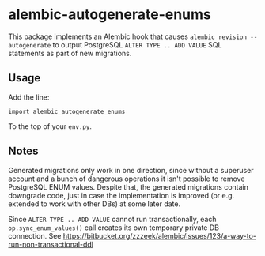 
# alembic-autogenerate-enums

This package implements an Alembic hook that causes ``alembic revision
--autogenerate`` to output PostgreSQL ``ALTER TYPE .. ADD VALUE`` SQL
statements as part of new migrations.


## Usage

Add the line:

    import alembic_autogenerate_enums

To the top of your ``env.py``.


## Notes

Generated migrations only work in one direction, since without a superuser
account and a bunch of dangerous operations it isn't possible to remove
PostgreSQL ENUM values. Despite that, the generated migrations contain
downgrade code, just in case the implementation is improved (or e.g. extended
to work with other DBs) at some later date.

Since ``ALTER TYPE .. ADD VALUE`` cannot run transactionally, each
``op.sync_enum_values()`` call creates its own temporary private DB connection.
See https://bitbucket.org/zzzeek/alembic/issues/123/a-way-to-run-non-transactional-ddl
